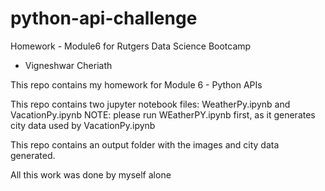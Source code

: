 # python-api-challenge
Homework - Module6 for Rutgers Data Science Bootcamp
- Vigneshwar Cheriath

This repo contains my homework for Module 6 - Python APIs

This repo contains two jupyter notebook files: WeatherPy.ipynb and VacationPy.ipynb
NOTE: please run WEatherPY.ipynb first, as it generates city data used by VacationPy.ipynb

This repo contains an output folder with the images and city data generated.

All this work was done by myself alone
